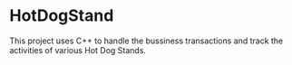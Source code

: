 # HotDogStand
This project uses C++ to handle the bussiness transactions and track the activities of various Hot Dog Stands.
